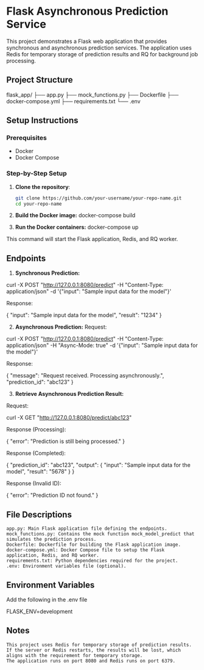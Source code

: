 # Flask Asynchronous Prediction Service

This project demonstrates a Flask web application that provides synchronous and asynchronous prediction services. The application uses Redis for temporary storage of prediction results and RQ for background job processing.

## Project Structure
flask_app/
├── app.py
├── mock_functions.py
├── Dockerfile
├── docker-compose.yml
├── requirements.txt
└── .env


## Setup Instructions

### Prerequisites

- Docker
- Docker Compose

### Step-by-Step Setup

1. **Clone the repository**:

   ```bash
   git clone https://github.com/your-username/your-repo-name.git
   cd your-repo-name

2. **Build the Docker image:**
docker-compose build

3. **Run the Docker containers:**
docker-compose up

This command will start the Flask application, Redis, and RQ worker.

## Endpoints

1. **Synchronous Prediction:**

curl -X POST "http://127.0.0.1:8080/predict" -H "Content-Type: application/json" -d '{"input": "Sample input data for the model"}'

Response:

{
  "input": "Sample input data for the model",
  "result": "1234"
}

2. **Asynchronous Prediction:**
Request:

curl -X POST "http://127.0.0.1:8080/predict" -H "Content-Type: application/json" -H "Async-Mode: true" -d '{"input": "Sample input data for the model"}'

Response:

{
  "message": "Request received. Processing asynchronously.",
  "prediction_id": "abc123"
}

3. **Retrieve Asynchronous Prediction Result:**

Request:

curl -X GET "http://127.0.0.1:8080/predict/abc123"

Response (Processing):

{
  "error": "Prediction is still being processed."
}

Response (Completed):

{
  "prediction_id": "abc123",
  "output": {
    "input": "Sample input data for the model",
    "result": "5678"
  }
}

Response (Invalid ID):

{
  "error": "Prediction ID not found."
}

## File Descriptions

    app.py: Main Flask application file defining the endpoints.
    mock_functions.py: Contains the mock function mock_model_predict that simulates the prediction process.
    Dockerfile: Dockerfile for building the Flask application image.
    docker-compose.yml: Docker Compose file to setup the Flask application, Redis, and RQ worker.
    requirements.txt: Python dependencies required for the project.
    .env: Environment variables file (optional).

## Environment Variables
Add the following in the .env file 

FLASK_ENV=development

## Notes

    This project uses Redis for temporary storage of prediction results. If the server or Redis restarts, the results will be lost, which aligns with the requirement for temporary storage.
    The application runs on port 8080 and Redis runs on port 6379.
